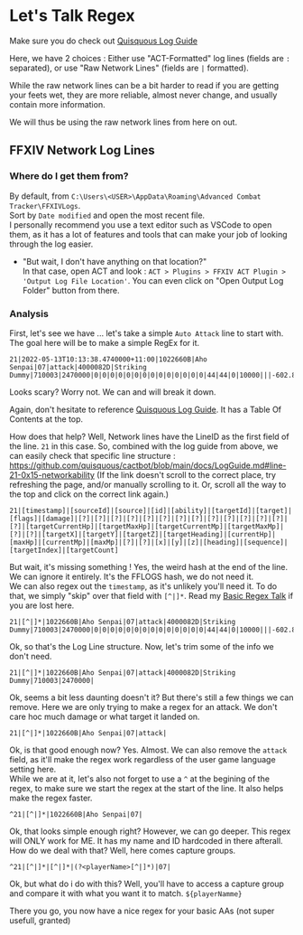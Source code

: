 # Let's Talk Regex

Make sure you do check out [Quisquous Log Guide](https://github.com/OverlayPlugin/cactbot/blob/main/docs/LogGuide.md)

Here, we have 2 choices : Either use "ACT-Formatted" log lines (fields are `:` separated), or use "Raw Network Lines" (fields are `|` formatted).  

While the raw network lines can be a bit harder to read if you are getting your feets wet, they are more reliable, almost never change, and usually contain more information.  

We will thus be using the raw network lines from here on out.  


## FFXIV Network Log Lines

### Where do I get them from?

By default, from `C:\Users\<USER>\AppData\Roaming\Advanced Combat Tracker\FFXIVLogs`.  
Sort by `Date modified` and open the most recent file.  
I personally recommend you use a text editor such as VSCode to open them, as it has a lot of features and tools that can make your job of looking through the log easier. 

- "But wait, I don't have anything on that location?"  
In that case, open ACT and look : `ACT > Plugins > FFXIV ACT Plugin > 'Output Log File Location'`. You can even click on "Open Output Log Folder" button from there. 

### Analysis

First, let's see we have ... let's take a simple `Auto Attack` line to start with. The goal here will be to make a simple RegEx for it.  
```
21|2022-05-13T10:13:38.4740000+11:00|1022660B|Aho Senpai|07|attack|4000082D|Striking Dummy|710003|2470000|0|0|0|0|0|0|0|0|0|0|0|0|0|0|44|44|0|10000|||-602.87|-860.82|32.09|-2.36|43601|43601|10000|10000|||-601.29|-859.55|30.08|-2.42|0000B11E|0|1|a9039149047b7e87
```
Looks scary? Worry not. We can and will break it down.  

Again, don't hesitate to reference [Quisquous Log Guide](https://github.com/OverlayPlugin/cactbot/blob/main/docs/LogGuide.md). It has a Table Of Contents at the top.  

How does that help? Well, Network lines have the LineID as the first field of the line. `21` in this case. So, combined with the log guide from above, we can easily check that specific line structure : https://github.com/quisquous/cactbot/blob/main/docs/LogGuide.md#line-21-0x15-networkability (If the link doesn't scroll to the correct place, try refreshing the page, and/or manually scrolling to it. Or, scroll all the way to the top and click on the correct link again.)  

```
21|[timestamp]|[sourceId]|[source]|[id]|[ability]|[targetId]|[target]|[flags]|[damage]|[?]|[?]|[?]|[?]|[?]|[?]|[?]|[?]|[?]|[?]|[?]|[?]|[?]|[?]|[targetCurrentHp]|[targetMaxHp]|[targetCurrentMp]|[targetMaxMp]|[?]|[?]|[targetX]|[targetY]|[targetZ]|[targetHeading]|[currentHp]|[maxHp]|[currentMp]|[maxMp]|[?]|[?]|[x]|[y]|[z]|[heading]|[sequence]|[targetIndex]|[targetCount]
```

But wait, it's missing something ! Yes, the weird hash at the end of the line. We can ignore it entirely. It's the FFLOGS hash, we do not need it.  
We can also regex out the `timestamp`, as it's unlikely you'll need it. To do that, we simply "skip" over that field with `[^|]*`. Read my [Basic Regex Talk](https://github.com/Aho-Senpai/Aho-Triggers/blob/main/Documentation/Basic%20REGEX%20talk.md) if you are lost here.  

```
21|[^|]*|1022660B|Aho Senpai|07|attack|4000082D|Striking Dummy|710003|2470000|0|0|0|0|0|0|0|0|0|0|0|0|0|0|44|44|0|10000|||-602.87|-860.82|32.09|-2.36|43601|43601|10000|10000|||-601.29|-859.55|30.08|-2.42|0000B11E|0|1
```  
Ok, so that's the Log Line structure. Now, let's trim some of the info we don't need.  
```
21|[^|]*|1022660B|Aho Senpai|07|attack|4000082D|Striking Dummy|710003|2470000|
```
Ok, seems a bit less daunting doesn't it? But there's still a few things we can remove. Here we are only trying to make a regex for an attack. We don't care hoc much damage or what target it landed on.  
```
21|[^|]*|1022660B|Aho Senpai|07|attack|
```
Ok, is that good enough now? Yes. Almost. We can also remove the `attack` field, as it'll make the regex work regardless of the user game language setting here.  
While we are at it, let's also not forget to use a `^` at the begining of the regex, to make sure we start the regex at the start of the line. It also helps make the regex faster.
```
^21|[^|]*|1022660B|Aho Senpai|07|
```
Ok, that looks simple enough right? However, we can go deeper. This regex will ONLY work for ME. It has my name and ID hardcoded in there afterall.  
How do we deal with that? Well, here comes capture groups.  
```
^21|[^|]*|[^|]*|(?<playerName>[^|]*)|07|
```
Ok, but what do i do with this? Well, you'll have to access a capture group and compare it with what you want it to match. `${playerNamme}`  

There you go, you now have a nice regex for your basic AAs (not super usefull, granted)

